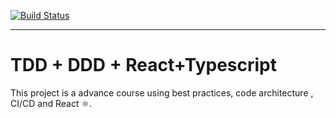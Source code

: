 [![Build Status](https://app.travis-ci.com/sunderhus/CleanReact.svg?branch=master)](https://app.travis-ci.com/sunderhus/CleanReact)

---

# TDD + DDD + React+Typescript

This project is a advance course using best practices, code architecture , CI/CD and React ⚛.
